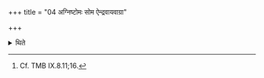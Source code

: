 +++
title = "04 अग्निष्टोमः सोम ऐन्द्रवायवाग्रा"

+++

<details><summary>थिते</summary>

4. The Soma-sacrifice is an Agnistoma (The scoops for the two deities) begin either with one for Indra and Vāyu or with one for Mitra and Varuṇa.[^1]  

[^1]: Cf. TMB IX.8.11;16. 
</details>

